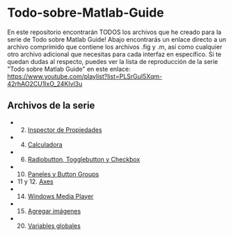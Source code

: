 # Todo-sobre-Matlab-Guide
En este repositorio encontrarán TODOS los archivos que he creado para la serie de Todo sobre Matlab Guide! Abajo encontrarás un enlace directo a un archivo comprimido que contiene los archivos .fig y .m, así como cualquier otro archivo adicional que necesitas para cada interfaz en específico. Si te quedan dudas al respecto, puedes ver la lista de reproducción de la serie "Todo sobre Matlab Guide" en este enlace: https://www.youtube.com/playlist?list=PLSrGuI5Xqm-42rhAO2CU1lxO_24KIvl3u

## Archivos de la serie

- 2. [Inspector de Propiedades](https://github.com/RolaValdez/Todo-sobre-Matlab-Guide/blob/master/EjemplosInspectordePropiedades.rar)
- 4. [Calculadora](https://github.com/RolaValdez/Todo-sobre-Matlab-Guide/blob/master/Calculadora.rar)
- 6. [Radiobutton, Togglebutton y Checkbox](https://github.com/RolaValdez/Todo-sobre-Matlab-Guide/blob/master/EjemplosControlesLogicos.rar)
- 10. [Paneles y Button Groups](https://github.com/RolaValdez/Todo-sobre-Matlab-Guide/blob/master/EjemplosPanelButtonGroup.rar)
- 11 y 12. [Axes](https://github.com/RolaValdez/Todo-sobre-Matlab-Guide/blob/master/EjemplosAxes.rar)
- 14. [Windows Media Player](https://github.com/RolaValdez/Todo-sobre-Matlab-Guide/blob/master/ActXWMP.rar)
- 15. [Agregar imágenes](https://github.com/RolaValdez/Todo-sobre-Matlab-Guide/blob/master/Agregar%20imagenes.rar)
- 20. [Variables globales](https://github.com/RolaValdez/Todo-sobre-Matlab-Guide/blob/master/AlmacenarVariablesyDatos.rar)
